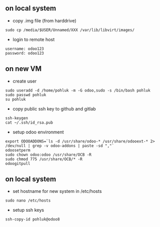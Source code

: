 ## on local system
* copy .img file (from harddrive)
```
sudo cp /media/$USER/Unnamed/XXX /var/lib/libvirt/images/
```

* login to remote host
```
username: odoo123
password: odoo123
```
## on new VM
* create user
```
sudo useradd -d /home/pohluk -m -G odoo,sudo -s /bin/bash pohluk
sudo passwd pohluk
su pohluk
```

* copy public ssh key to github and gitlab
```
ssh-keygen
cat ~/.ssh/id_rsa.pub
```

* setup odoo environment
```
export ODOOADDONS=`ls -d /usr/share/odoo-* /usr/share/odooext-* 2> /dev/null | grep -v odoo-addons | paste -sd ","`
odoosetperm
sudo chown odoo:odoo /usr/share/OCB -R
sudo chmod 775 /usr/share/OCB/* -R
odoogitpull
```

## on local system
* set hostname for new system in /etc/hosts
```
sudo nano /etc/hosts
```
* setup ssh keys
```
ssh-copy-id pohluk@odoo8
```
